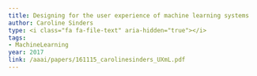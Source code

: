 ```yaml
---
title: Designing for the user experience of machine learning systems
author: Caroline Sinders
type: <i class="fa fa-file-text" aria-hidden="true"></i>
tags:
- MachineLearning
year: 2017
link: /aaai/papers/161115_carolinesinders_UXmL.pdf
---
```


